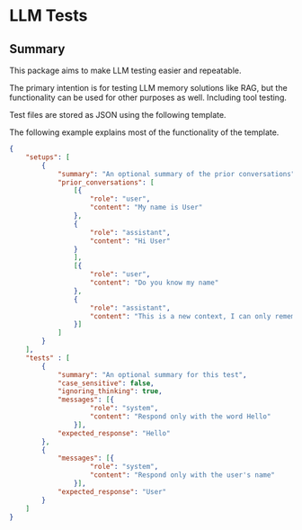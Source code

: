 # LLM Tests

## Summary
This package aims to make LLM testing easier and repeatable.

The primary intention is for testing LLM memory solutions like RAG, but the functionality can be used for other purposes as well. Including tool testing.

Test files are stored as JSON using the following template.

The following example explains most of the functionality of the template.

```JSON
{
    "setups": [
        {
            "summary": "An optional summary of the prior conversations",
            "prior_conversations": [
                [{
                    "role": "user",
                    "content": "My name is User"
                },
                {
                    "role": "assistant",
                    "content": "Hi User"
                }
                ],
                [{
                    "role": "user",
                    "content": "Do you know my name"
                },
                {
                    "role": "assistant",
                    "content": "This is a new context, I can only remember across contexts with external tools"
                }]
            ]
        }
    ], 
    "tests" : [
        {
            "summary": "An optional summary for this test",
            "case_sensitive": false,
            "ignoring_thinking": true,
            "messages": [{
                    "role": "system",
                    "content": "Respond only with the word Hello"
                }],
            "expected_response": "Hello"
        },
        {
            "messages": [{
                    "role": "system",
                    "content": "Respond only with the user's name"
                }],
            "expected_response": "User"
        }
    ]
}
```

